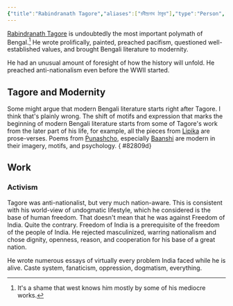 ```yaml
---
{"title":"Rabindranath Tagore","aliases":["রবীন্দ্রনাথ ঠাকুর"],"type":"Person","dg-note-icon":2,"dg-publish":true,"tags":["person","person/polymath","person/activist","person/writer"],"created":"2023-01-15T10:57:45+06:00","updated":"2023-01-19T12:40:34+06:00","permalink":"/entities/person/rabindranath-tagore/","dgPassFrontmatter":true,"maturity":"1"}
---
```


[Rabindranath Tagore](https://en.wikipedia.org/wiki/Rabindranath%20Tagore) is undoubtedly the most important polymath of Bengal.[^1] He wrote prolifically, painted, preached pacifism, questioned well-established values, and brought Bengali literature to modernity.

He had an unusual amount of foresight of how the history will unfold. He preached anti-nationalism even before the WWII started.

## Tagore and Modernity
Some might argue that modern Bengali literature starts right after Tagore. I think that's plainly wrong. The shift of motifs and expression that marks the beginning of modern Bengali literature starts from some of Tagore's work from the later part of his life, for example, all the pieces from [Lipika](https://www.tagoreweb.in/Stories/lipika-147) are prose-verses. Poems from [Punashcho](https://www.tagoreweb.in/Verses/punashcho-91), especially [Baanshi](https://www.tagoreweb.in/Verses/punashcho-91/bashi-1985) are modern in their imagery, motifs, and psychology.
{ #82809d}


## Work
### Activism
Tagore was anti-nationalist, but very much nation-aware. This is consistent with his world-view of undogmatic lifestyle, which he considered is the base of human freedom. That doesn't mean that he was against Freedom of India. Quite the contrary. Freedom of India is a prerequisite of the freedom of the people of India. He rejected masculinized, warring nationalism and chose dignity, openness, reason, and cooperation for his base of a great nation.

He wrote numerous essays of virtually every problem India faced while he is alive. Caste system, fanaticism, oppression, dogmatism, everything.

[^1]: It's a shame that west knows him mostly by some of his mediocre works.